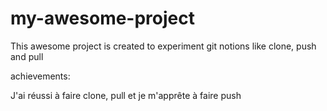 # my-awesome-project

This awesome project is created to experiment git notions like clone, push and pull

achievements:

J'ai réussi à faire clone, pull et je m'apprête à faire push
